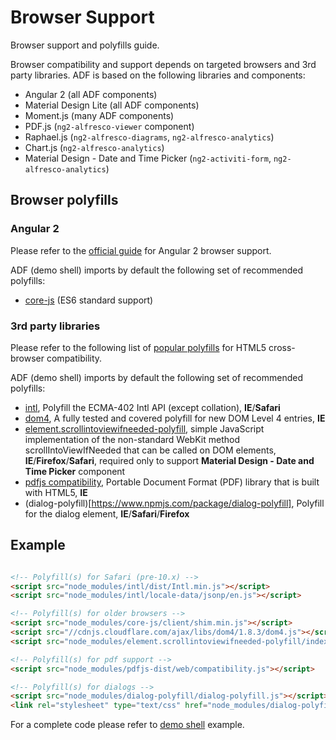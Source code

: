 # Browser Support
Browser support and polyfills guide.

Browser compatibility and support depends on targeted browsers and 3rd party libraries. ADF is based on the following libraries and components:

- Angular 2 (all ADF components)
- Material Design Lite (all ADF components)
- Moment.js (many ADF components)
- PDF.js (`ng2-alfresco-viewer` component)
- Raphael.js (`ng2-alfresco-diagrams`, `ng2-alfresco-analytics`)
- Chart.js (`ng2-alfresco-analytics`)
- Material Design - Date and Time Picker (`ng2-activiti-form`, `ng2-alfresco-analytics`)

## Browser polyfills 

### Angular 2
Please refer to the [official guide](https://angular.io/docs/ts/latest/guide/browser-support.html) for Angular 2 browser support. 

ADF (demo shell) imports by default the following set of recommended polyfills:

- [core-js](https://www.npmjs.com/package/core-js) (ES6 standard support)

### 3rd party libraries
Please refer to the following list of [popular polyfills](https://github.com/Modernizr/Modernizr/wiki/HTML5-Cross-Browser-Polyfills) for HTML5 cross-browser compatibility.

ADF (demo shell) imports by default the following set of recommended polyfills:

- [intl](https://www.npmjs.com/package/intl), Polyfill the ECMA-402 Intl API (except collation), **IE**/**Safari**
- [dom4](https://github.com/WebReflection/dom4), A fully tested and covered polyfill for new DOM Level 4 entries, **IE**
- [element.scrollintoviewifneeded-polyfill](https://www.npmjs.com/package/element.scrollintoviewifneeded-polyfill), simple JavaScript implementation of the non-standard WebKit method scrollIntoViewIfNeeded that can be called on DOM elements, **IE**/**Firefox**/**Safari**, required only to support **Material Design - Date and Time Picker** component
- [pdfjs compatibility](https://www.npmjs.com/package/pdfjs-dist), Portable Document Format (PDF) library that is built with HTML5, **IE**
- (dialog-polyfill)[https://www.npmjs.com/package/dialog-polyfill], Polyfill for the dialog element, **IE**/**Safari**/**Firefox**

## Example

```html

<!-- Polyfill(s) for Safari (pre-10.x) -->
<script src="node_modules/intl/dist/Intl.min.js"></script>
<script src="node_modules/intl/locale-data/jsonp/en.js"></script>

<!-- Polyfill(s) for older browsers -->
<script src="node_modules/core-js/client/shim.min.js"></script>
<script src="//cdnjs.cloudflare.com/ajax/libs/dom4/1.8.3/dom4.js"></script>
<script src="node_modules/element.scrollintoviewifneeded-polyfill/index.js"></script>

<!-- Polyfill(s) for pdf support -->
<script src="node_modules/pdfjs-dist/web/compatibility.js"></script>

<!-- Polyfill(s) for dialogs -->
<script src="node_modules/dialog-polyfill/dialog-polyfill.js"></script>
<link rel="stylesheet" type="text/css" href="node_modules/dialog-polyfill/dialog-polyfill.css" />
```

For a complete code please refer to [demo shell](demo-shell-ng2/index.html) example.
